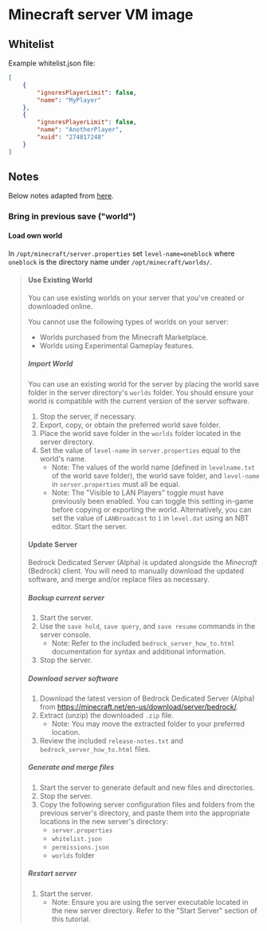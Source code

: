 # Minecraft server VM image

## Whitelist

Example whitelist.json file:

```json
[
    {
        "ignoresPlayerLimit": false,
        "name": "MyPlayer"
    },
    {
        "ignoresPlayerLimit": false,
        "name": "AnotherPlayer",
        "xuid": "274817248"
    }
]
```

## Notes

Below notes adapted from
[here](https://old.reddit.com/user/ProfessorValko/comments/9f438p/bedrock_dedicated_server_tutorial/).

### Bring in previous save ("world")

#### Load own world

In `/opt/minecraft/server.properties` set `level-name=oneblock` where `oneblock` is the directory name under
`/opt/minecraft/worlds/`.

> #### Use Existing World
>
> You can use existing worlds on your server that you've created or downloaded online.
>
> You cannot use the following types of worlds on your server:
>
> - Worlds purchased from the Minecraft Marketplace.
> - Worlds using Experimental Gameplay features.
>
> ##### Import World
>
> You can use an existing world for the server by placing the world save folder in the server directory's `worlds`
> folder.
> You should ensure your world is compatible with the current version of the server software.
>
> 1. Stop the server, if necessary.
> 2. Export, copy, or obtain the preferred world save folder.
> 3. Place the world save folder in the `worlds` folder located in the server directory.
> 4. Set the value of `level-name` in `server.properties` equal to the world's name.
>    - Note: The values of the world name (defined in `levelname.txt` of the world save folder), the world save folder,
>      and `level-name` in `server.properties` must all be equal.
>    - Note: The "Visible to LAN Players" toggle must have previously been enabled. You can toggle this setting in-game
>      before copying or exporting the world. Alternatively, you can set the value of `LANBroadcast` to `1` in
>      `level.dat` using an NBT editor.
> Start the server.
>
> #### Update Server
>
> Bedrock Dedicated Server (Alpha) is updated alongside the _Minecraft_ (Bedrock) client.
> You will need to manually download the updated software, and merge and/or replace files as necessary.
>
> ##### Backup current server
>
> 1. Start the server.
> 2. Use the `save hold`, `save query`, and `save resume` commands in the server console.
>     - Note: Refer to the included `bedrock_server_how_to.html` documentation for syntax and additional information.
> 3. Stop the server.
>
> ##### Download server software
>
> 1. Download the latest version of Bedrock Dedicated Server (Alpha) from
>    <https://minecraft.net/en-us/download/server/bedrock/>.
> 2. Extract (unzip) the downloaded `.zip` file.
>     - Note: You may move the extracted folder to your preferred location.
> 3. Review the included `release-notes.txt` and `bedrock_server_how_to.html` files.
>
> ##### Generate and merge files
>
> 1. Start the server to generate default and new files and directories.
> 2. Stop the server.
> 3. Copy the following server configuration files and folders from the previous server's directory, and paste them into
>    the appropriate locations in the new server's directory:
>     - `server.properties`
>     - `whitelist.json`
>     - `permissions.json`
>     - `worlds` folder
>
> ##### Restart server
>
> 1. Start the server.
>     - Note: Ensure you are using the server executable located in the new server directory.
>       Refer to the "Start Server" section of this tutorial.
